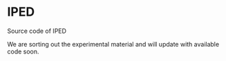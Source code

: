 # IPED
Source code of IPED  

We are sorting out the experimental material and will update with available code soon.
